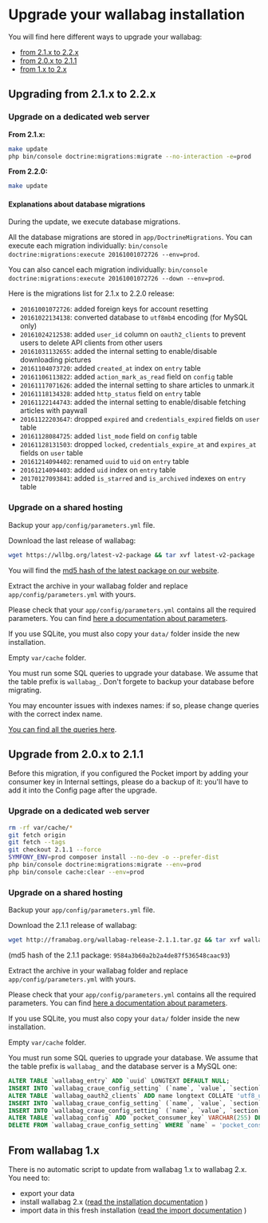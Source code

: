 # Upgrade your wallabag installation

You will find here different ways to upgrade your wallabag:

-   [from 2.1.x to 2.2.x](#upgrading-from-2-1-x-to-2-2-x)
-   [from 2.0.x to 2.1.1](#upgrade-from-2-0-x-to-2-1-1)
-   [from 1.x to 2.x](#from-wallabag-1-x)

## Upgrading from 2.1.x to 2.2.x

### Upgrade on a dedicated web server

**From 2.1.x:**

```bash
make update
php bin/console doctrine:migrations:migrate --no-interaction -e=prod
```

**From 2.2.0:**

```bash
make update
```

#### Explanations about database migrations

During the update, we execute database migrations.

All the database migrations are stored in `app/DoctrineMigrations`. You
can execute each migration individually:
`bin/console doctrine:migrations:execute 20161001072726 --env=prod`.

You can also cancel each migration individually:
`bin/console doctrine:migrations:execute 20161001072726 --down --env=prod`.

Here is the migrations list for 2.1.x to 2.2.0 release:

-   `20161001072726`: added foreign keys for account resetting
-   `20161022134138`: converted database to `utf8mb4` encoding (for
    MySQL only)
-   `20161024212538`: added `user_id` column on `oauth2_clients` to
    prevent users to delete API clients from other users
-   `20161031132655`: added the internal setting to enable/disable
    downloading pictures
-   `20161104073720`: added `created_at` index on `entry` table
-   `20161106113822`: added `action_mark_as_read` field on `config`
    table
-   `20161117071626`: added the internal setting to share articles to
    unmark.it
-   `20161118134328`: added `http_status` field on `entry` table
-   `20161122144743`: added the internal setting to enable/disable
    fetching articles with paywall
-   `20161122203647`: dropped `expired` and `credentials_expired` fields
    on `user` table
-   `20161128084725`: added `list_mode` field on `config` table
-   `20161128131503`: dropped `locked`, `credentials_expire_at` and
    `expires_at` fields on `user` table
-   `20161214094402`: renamed `uuid` to `uid` on `entry` table
-   `20161214094403`: added `uid` index on `entry` table
-   `20170127093841`: added `is_starred` and `is_archived` indexes on
    `entry` table

### Upgrade on a shared hosting

Backup your `app/config/parameters.yml` file.

Download the last release of wallabag:

```bash
wget https://wllbg.org/latest-v2-package && tar xvf latest-v2-package
```

You will find the [md5 hash of the latest package on our
website](https://static.wallabag.org/releases/).

Extract the archive in your wallabag folder and replace
`app/config/parameters.yml` with yours.

Please check that your `app/config/parameters.yml` contains all the
required parameters. You can find [here a documentation about
parameters](https://doc.wallabag.org/en/admin/parameters.html).

If you use SQLite, you must also copy your `data/` folder inside the new
installation.

Empty `var/cache` folder.

You must run some SQL queries to upgrade your database. We assume that the table prefix is `wallabag_`. Don't forgete to backup your database before migrating.

You may encounter issues with indexes names: if so, please change queries with the correct index name.

[You can find all the queries here](query-upgrade-21-22.md).

## Upgrade from 2.0.x to 2.1.1

Before this migration, if you configured the Pocket import by adding your consumer key in Internal settings, please do a backup of it: you'll have to add it into the Config page after the upgrade.

### Upgrade on a dedicated web server

```bash
rm -rf var/cache/*
git fetch origin
git fetch --tags
git checkout 2.1.1 --force
SYMFONY_ENV=prod composer install --no-dev -o --prefer-dist
php bin/console doctrine:migrations:migrate --env=prod
php bin/console cache:clear --env=prod
```

### Upgrade on a shared hosting

Backup your `app/config/parameters.yml` file.

Download the 2.1.1 release of wallabag:

```bash
wget http://framabag.org/wallabag-release-2.1.1.tar.gz && tar xvf wallabag-release-2.1.1.tar.gz
```

(md5 hash of the 2.1.1 package: `9584a3b60a2b2a4de87f536548caac93`)

Extract the archive in your wallabag folder and replace
`app/config/parameters.yml` with yours.

Please check that your `app/config/parameters.yml` contains all the
required parameters. You can find [here a documentation about
parameters](https://doc.wallabag.org/en/admin/parameters.html).

If you use SQLite, you must also copy your `data/` folder inside the new
installation.

Empty `var/cache` folder.

You must run some SQL queries to upgrade your database. We assume that
the table prefix is `wallabag_` and the database server is a MySQL one:

```sql
ALTER TABLE `wallabag_entry` ADD `uuid` LONGTEXT DEFAULT NULL;
INSERT INTO `wallabag_craue_config_setting` (`name`, `value`, `section`) VALUES ('share_public', '1', 'entry');
ALTER TABLE `wallabag_oauth2_clients` ADD name longtext COLLATE 'utf8_unicode_ci' DEFAULT NULL;
INSERT INTO `wallabag_craue_config_setting` (`name`, `value`, `section`) VALUES ('import_with_redis', '0', 'import');
INSERT INTO `wallabag_craue_config_setting` (`name`, `value`, `section`) VALUES ('import_with_rabbitmq', '0', 'import');
ALTER TABLE `wallabag_config` ADD `pocket_consumer_key` VARCHAR(255) DEFAULT NULL;
DELETE FROM `wallabag_craue_config_setting` WHERE `name` = 'pocket_consumer_key';
```

From wallabag 1.x
-----------------

There is no automatic script to update from wallabag 1.x to wallabag
2.x. You need to:

-   export your data
-   install wallabag 2.x ([read the installation
    documentation](https://doc.wallabag.org/en/admin/installation/readme.html)
    )
-   import data in this fresh installation ([read the import
    documentation](https://doc.wallabag.org/en/user/import/) )
